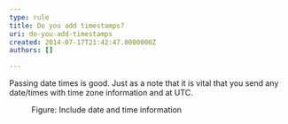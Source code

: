 ```yaml
---
type: rule
title: Do you add timestamps?
uri: do-you-add-timestamps
created: 2014-07-17T21:42:47.0000000Z
authors: []

---
```




<span class='intro'> <p>Passing date times is good. Just as a note that it is vital that you send any date/times with time zone information and at UTC.</p> </span>

<dl class="image"><dt><img src="/PublishingImages/timestamps.jpg" alt="" /></dt><dd>Figure&#58; Include date and time information</dd></dl>


